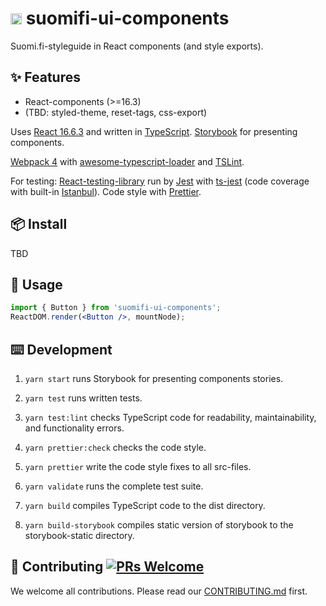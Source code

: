 # <img src="https://avatars0.githubusercontent.com/u/11345641?s=88&v=4" alt="VRK" width="18"/> suomifi-ui-components

Suomi.fi-styleguide in React components (and style exports).

## ✨ Features

- React-components (>=16.3)
- (TBD: styled-theme, reset-tags, css-export)

Uses [React 16.6.3](https://github.com/facebook/react) and written in [TypeScript](https://github.com/Microsoft/TypeScript). [Storybook](https://github.com/storybooks/storybook) for presenting components.

[Webpack 4](https://github.com/webpack/webpack) with [awesome-typescript-loader](https://github.com/s-panferov/awesome-typescript-loader) and [TSLint](https://github.com/palantir/tslint).

For testing: [React-testing-library](https://github.com/kentcdodds/react-testing-library) run by [Jest](https://github.com/facebook/jest) with [ts-jest](https://github.com/kulshekhar/ts-jest) (code coverage with built-in [Istanbul](https://github.com/istanbuljs)). Code style with [Prettier](https://github.com/prettier/prettier).

## 📦 Install

TBD

## 🔨 Usage

```jsx
import { Button } from 'suomifi-ui-components';
ReactDOM.render(<Button />, mountNode);
```

## ⌨️ Development

1. `yarn start` runs Storybook for presenting components stories.

2. `yarn test` runs written tests.

3. `yarn test:lint` checks TypeScript code for readability, maintainability, and functionality errors.

4. `yarn prettier:check` checks the code style.

5. `yarn prettier` write the code style fixes to all src-files.

6. `yarn validate` runs the complete test suite.

7. `yarn build` compiles TypeScript code to the dist directory.

8. `yarn build-storybook` compiles static version of storybook to the storybook-static directory.

## 🤝 Contributing [![PRs Welcome](https://img.shields.io/badge/PRs-welcome-brightgreen.svg?style=flat-square)](http://makeapullrequest.com)

We welcome all contributions. Please read our [CONTRIBUTING.md](https://github.com/vrk-kpa/suomifi-ui-components/blob/master/CONTRIBUTING.md) first.
